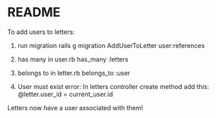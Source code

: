 # README

  To add users to letters:

1. run migration
  rails g migration AddUserToLetter user:references

2. has many in user.rb
  has_many :letters

3. belongs to in letter.rb
  belongs_to :user

4. User must exist error:
  In letters controller create method add this:
  @letter.user_id = current_user.id

  Letters now have a user associated with them!